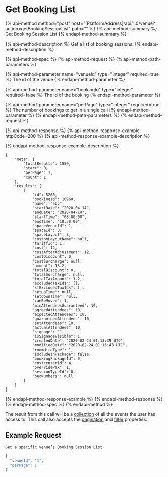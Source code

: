 # Get Booking List

{% api-method method="post" host="\[PlatformAddress\]/api/1.0/venue?action=getBookingSessionList" path="" %}
{% api-method-summary %}
Get Booking Session List
{% endapi-method-summary %}

{% api-method-description %}
Get a list of booking sessions.
{% endapi-method-description %}

{% api-method-spec %}
{% api-method-request %}
{% api-method-path-parameters %}

{% api-method-parameter name="venueId" type="integer" required=true %}
The id of the venue
{% endapi-method-parameter %}

{% api-method-parameter name="bookingId" type="integer" required=false %}
The id of the booking
{% endapi-method-parameter %}

{% api-method-parameter name="perPage" type="integer" required=true %}
The number of bookings to get in a single call
{% endapi-method-parameter %}
{% endapi-method-path-parameters %}
{% endapi-method-request %}

{% api-method-response %}
{% api-method-response-example httpCode=200 %}
{% api-method-response-example-description %}

{% endapi-method-response-example-description %}

```text
{
    "meta": {
        "totalResults": 1550,
        "start": 0,
        "perPage": 1,
        "count": 1
    },
    "results": [
        {
            "id": 5260,
            "bookingId": 10960,
            "name": "abc",
            "startDate": "2020-04-14",
            "endDate": "2020-04-14",
            "startTime": "08:00:00",
            "endTime": "10:30:00",
            "spaceVenueId": 1,
            "spaceId": 3,
            "spaceLayout": 3,
            "customLayoutName": null,
            "tariffId": 1,
            "cost": 12,
            "costAfterAdjustment": 12,
            "costDiscount": 0,
            "costSurcharge": null,
            "amount": 13.2,
            "totalDiscount": 0,
            "totalSurcharge": null,
            "totalTaxAmount": 1.2,
            "excludedTaxIds": [],
            "sfExcludedTaxIds": [],
            "setupTime": null,
            "setdownTime": null,
            "canBeMoved": 1,
            "minAttendeesGuaranteed": 10,
            "agreedAttendees": 10,
            "expectedAttendees": 10,
            "guaranteedAttendees": 10,
            "setAttendees": 10,
            "actualAttendees": 10,
            "signage": "",
            "isSignageVisible": 1,
            "createdDate": "2020-02-24 01:13:39 UTC",
            "modifiedDate": "2020-02-24 01:16:43 UTC",
            "roomHireType": 1,
            "includeInPackage": false,
            "bookingPackageId": 0,
            "costcenterId": 4,
            "overridePax": 1,
            "sessionTypeId": 0,
            "beoNumbers": null
        }
    ]
}
```
{% endapi-method-response-example %}
{% endapi-method-response %}
{% endapi-method-spec %}
{% endapi-method %}

The result from this call will be a [collection](../../getting-started/interpreting-the-response/collections.md) of all the events the user has access to. This call also accepts the [pagination](../../getting-started/interpreting-the-response/pagination.md) and [filter](../../getting-started/interpreting-the-response/filtering.md) properties.

## Example Request

`Get a specific venue’s Booking Session List`

```javascript
{
  "venueId": "1",
  "perPage": 1
}
```